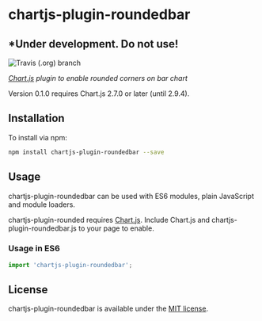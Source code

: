 # chartjs-plugin-roundedbar

## *Under development. Do not use!

![Travis (.org) branch](https://img.shields.io/travis/igorsantosamado/chartjs-plugin-roundbars/master?style=flat-square)

*[Chart.js](https://www.chartjs.org) plugin to enable rounded corners on bar chart*

Version 0.1.0 requires Chart.js 2.7.0 or later (until 2.9.4).

## Installation

To install via npm:

```bash
npm install chartjs-plugin-roundedbar --save
```

## Usage

chartjs-plugin-roundedbar can be used with ES6 modules, plain JavaScript and module loaders.

chartjs-plugin-rounded requires [Chart.js](https://www.chartjs.org). Include Chart.js and chartjs-plugin-roundedbar.js to your page to enable.

### Usage in ES6

```js
import 'chartjs-plugin-roundedbar';
```

## License

chartjs-plugin-roundedbar is available under the [MIT license](https://opensource.org/licenses/MIT).
